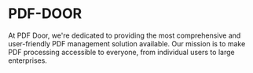 # PDF-DOOR
At PDF Door, we're dedicated to providing the most comprehensive and user-friendly PDF management solution available. Our mission is to make PDF processing accessible to everyone, from individual users to large enterprises.
